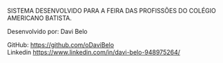 SISTEMA DESENVOLVIDO PARA A FEIRA DAS PROFISSÕES DO COLÉGIO AMERICANO BATISTA.

Desenvolvido por: Davi Belo 

GitHub: https://github.com/oDaviBelo <br>
Linkedin https://www.linkedin.com/in/davi-belo-948975264/